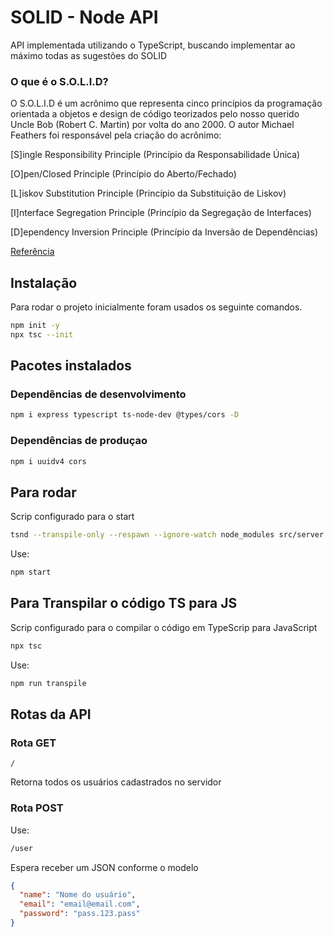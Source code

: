 # SOLID - Node API

API implementada utilizando o TypeScript, buscando implementar ao máximo todas as sugestões do SOLID

### O que é o S.O.L.I.D?

O S.O.L.I.D é um acrônimo que representa cinco princípios da programação orientada a objetos e design de código teorizados pelo nosso querido Uncle Bob (Robert C. Martin) por volta do ano 2000. O autor Michael Feathers foi responsável pela criação do acrônimo:

[S]ingle Responsibility Principle (Princípio da Responsabilidade Única)

[O]pen/Closed Principle (Princípio do Aberto/Fechado)

[L]iskov Substitution Principle (Princípio da Substituição de Liskov)

[I]nterface Segregation Principle (Princípio da Segregação de Interfaces)

[D]ependency Inversion Principle (Princípio da Inversão de Dependências)

[Referência](https://mari-azevedo.medium.com/princ%C3%ADpios-s-o-l-i-d-o-que-s%C3%A3o-e-porque-projetos-devem-utiliz%C3%A1-los-bf496b82b299)

## Instalação

Para rodar o projeto inicialmente foram usados os seguinte comandos.

```bash
npm init -y
npx tsc --init
```

## Pacotes instalados

### Dependências de desenvolvimento

```bash
npm i express typescript ts-node-dev @types/cors -D
```

### Dependências de produçao

```bash
npm i uuidv4 cors
```

## Para rodar

Scrip configurado para o start

```bash
tsnd --transpile-only --respawn --ignore-watch node_modules src/server.ts
```

Use:

```bash
npm start
```

## Para Transpilar o código TS para JS

Scrip configurado para o compilar o código em TypeScrip para JavaScript

```bash
npx tsc
```

Use:

```bash
npm run transpile
```

## Rotas da API

### Rota GET

```
/
```

Retorna todos os usuários cadastrados no servidor

### Rota POST

Use:

```bash
/user
```

Espera receber um JSON conforme o modelo

```json
{
  "name": "Nome do usuário",
  "email": "email@email.com",
  "password": "pass.123.pass"
}
```
